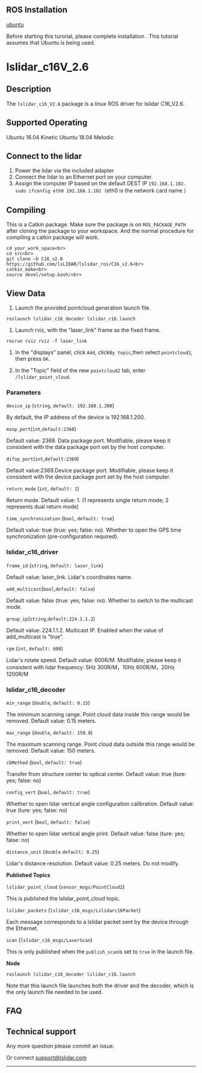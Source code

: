 ROS Installation
-----

[ubuntu](http://wiki.ros.org/Installation/Ubuntu)

Before starting this turorial, please complete installation . This tutorial assumes that Ubuntu is being used.

# lslidar_c16V_2.6

## Description

The `lslidar_c16_V2.6` package is a linux ROS driver for lslidar C16_V2.6.

Supported Operating
----

Ubuntu 16.04 Kinetic
Ubuntu 18.04 Melodic

## Connect to the lidar

1. Power the lidar via the included adapter
2. Connect the lidar to an Ethernet port on your computer.
3. Assign the computer IP based on the default DEST IP `192.168.1.102.` <br>`sudo ifconfig eth0 192.168.1.102`（eth0 is the network card name ）<br>

## Compiling

This is a Catkin package. Make sure the package is on `ROS_PACKAGE_PATH`  after cloning the package to your workspace. And the normal procedure for compiling a catkin package will work.

```
cd your_work_space<br>
cd src<br>
git clone –b C16_v2.6 https://github.com/lsLIDAR/lslidar_ros/C16_v2.6<br>
catkin_make<br>
source devel/setup.bash/<br>
```

## View Data

1. Launch the provided pointcloud generation launch file.

```
roslaunch lslidar_c16_decoder lslidar_c16.launch
```

1. Launch rviz, with the "laser_link" frame as the fixed frame.

```
rosrun rviz rviz -f laser_link
```

1. In the "displays" panel, click `Add`, click`By topic`,then select `pointcloud2`, then press `OK`.

2. In the "Topic" field of the new `pointcloud2` tab, enter `/lslidar_point_cloud`.

### **Parameters**

`device_ip` (`string`, `default: 192.168.1.200`)

By default, the IP address of the device is 192.168.1.200.

`msop_port`(`int`,`default:2368`)

Default value: 2368. Data package port. Modifiable, please keep it consistent with the data package port set by the host computer. 

`difop_port`(`int`,`default:2369`)

Default value:2369.Device package port. Modifiable, please keep it consistent with the device package port set by the host computer. 

`return_mode` (`int`, `default: 1`)

Return mode. Default value: 1. (1 represents single return mode; 2 represents dual return mode)

`time_synchronization` (`bool`, `default: true`)

Default value: true (true: yes; false: no). Whether to open the GPS time synchronization (pre-configuration required). 


### lslidar_c16_driver

`frame_id` (`string`, `default: laser_link`)

Default value: laser_link. Lidar's coordinates name.

`add_multicast`(`bool`,`default: false`)

Default value: false (true: yes; false: no). Whether to switch to the multicast mode. 

`group_ip`(`string`,`default:224.1.1.2`)

Default value: 224.1.1.2. Multicast IP. Enabled when the value of add_multicast is "true".

`rpm` (`int`, `default: 600`)

Lidar's rotate speed. Default value: 600R/M. Modifiable, please keep it consistent with lidar frequency: 5Hz 300R/M，10Hz 600R/M，20Hz 1200R/M

### lslidar_c16_decoder

`min_range` (`double`, `default: 0.15`)

The minimum scanning range. Point cloud data inside this range would be removed. Default value: 0.15 meters.

`max_range` (`double`, `default: 150.0`)

The maximum scanning range. Point cloud data outside this range would be removed. Default value: 150 meters.

`cbMethod` (`bool`, `default: true`)

Transfer from structure center to optical center. Default value: true (ture: yes; false: no)

`config_vert` (`bool`, `default: true`)

Whether to open lidar vertical angle configuration calibration. Default value: true (ture: yes; false: no)

`print_vert` (`bool`, `default: false`)

Whether to open lidar vertical angle print. Default value: false (ture: yes; false: no)

`distance_unit` (`double` `default: 0.25`)

Lidar's distance resolution. Default value: 0.25 meters. Do not modify.

**Published Topics**

`lslidar_point_cloud` (`sensor_msgs/PointCloud2`)

This is published the lslidar_point_cloud topic.

`lslidar_packets` (`lslidar_c16_msgs/Lslidarc16Packet`)

Each message corresponds to a lslidar packet sent by the device through the Ethernet.

`scan` (`lslidar_c16_msgs/LaserScan`)

This is only published when the `publish_scan`is set to `true` in the launch file.

**Node**

```
roslaunch lslidar_c16_decoder lslidar_c16.launch
```

Note that this launch file launches both the driver and the decoder, which is the only launch file needed to be used.


## FAQ

## Technical support

Any more question please commit an issue.

Or connect support@lslidar.com







****
